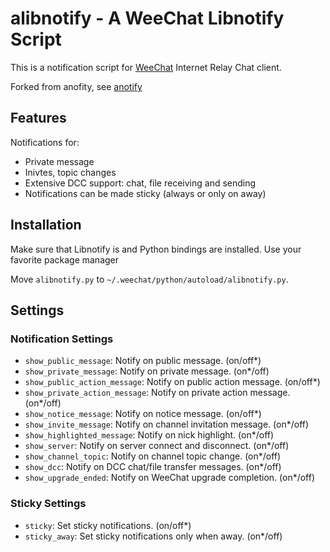 # alibnotify - A WeeChat Libnotify Script

This is a notification script for [WeeChat](http://weechat.org) Internet Relay Chat client.

Forked from anofity, see [anotify](https://github.com/magnific0/weechat-anotify)

## Features

Notifications for:

- Private message
- Inivtes, topic changes
- Extensive DCC support: chat, file receiving and sending
- Notifications can be made sticky (always or only on away)

## Installation

Make sure that Libnotify is and Python bindings are installed. Use your favorite package manager

Move `alibnotify.py` to `~/.weechat/python/autoload/alibnotify.py`.

## Settings

### Notification Settings

- `show_public_message`: Notify on public message. (on/off*)
- `show_private_message`: Notify on private message. (on*/off)
- `show_public_action_message`: Notify on public action message. (on/off*)
- `show_private_action_message`: Notify on private action message. (on*/off)
- `show_notice_message`: Notify on notice message. (on/off*)
- `show_invite_message`: Notify on channel invitation message. (on*/off)
- `show_highlighted_message`: Notify on nick highlight. (on*/off)
- `show_server`: Notify on server connect and disconnect. (on*/off)
- `show_channel_topic`: Notify on channel topic change. (on*/off)
- `show_dcc`: Notify on DCC chat/file transfer messages. (on*/off)
- `show_upgrade_ended`: Notify on WeeChat upgrade completion. (on*/off)

### Sticky Settings

- `sticky`: Set sticky notifications. (on/off*)
- `sticky_away`: Set sticky notifications only when away. (on*/off)

